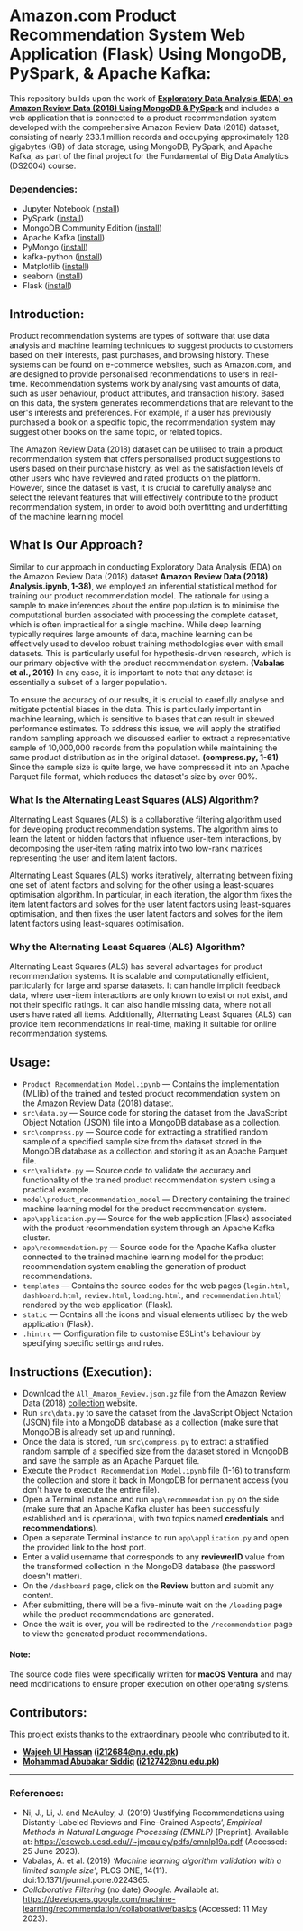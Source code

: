 # Amazon.com Product Recommendation System Web Application (Flask) Using MongoDB, PySpark, & Apache Kafka:

This repository builds upon the work of [**Exploratory Data Analysis (EDA) on Amazon Review Data (2018) Using MongoDB & PySpark**](https://github.com/huzaifakhan04/exploratory-data-analysis-on-amazon-review-data-using-mongodb-and-pyspark) and includes a web application that is connected to a product recommendation system developed with the comprehensive Amazon Review Data (2018) dataset, consisting of nearly 233.1 million records and occupying approximately 128 gigabytes (GB) of data storage, using MongoDB, PySpark, and Apache Kafka, as part of the final project for the Fundamental of Big Data Analytics (DS2004) course.

### Dependencies:

* Jupyter Notebook ([install](https://docs.jupyter.org/en/latest/install.html))
* PySpark ([install](https://spark.apache.org/docs/latest/api/python/getting_started/install.html))
* MongoDB Community Edition ([install](https://www.mongodb.com/docs/manual/administration/install-community/))
* Apache Kafka ([install](https://kafka.apache.org/downloads))
* PyMongo ([install](https://pymongo.readthedocs.io/en/stable/installation.html))
* kafka-python ([install](https://kafka-python.readthedocs.io/en/master/install.html))
* Matplotlib ([install](https://matplotlib.org/stable/users/installing/index.html))
* seaborn ([install](https://seaborn.pydata.org/installing.html))
* Flask ([install](https://flask.palletsprojects.com/en/2.3.x/installation/))

## Introduction:

Product recommendation systems are types of software that use data analysis and machine learning techniques to suggest products to customers based on their interests, past purchases, and browsing history. These systems can be found on e-commerce websites, such as Amazon.com, and are designed to provide personalised recommendations to users in real-time. Recommendation systems work by analysing vast amounts of data, such as user behaviour, product attributes, and transaction history. Based on this data, the system generates recommendations that are relevant to the user's interests and preferences. For example, if a user has previously purchased a book on a specific topic, the recommendation system may suggest other books on the same topic, or related topics.

The Amazon Review Data (2018) dataset can be utilised to train a product recommendation system that offers personalised product suggestions to users based on their purchase history, as well as the satisfaction levels of other users who have reviewed and rated products on the platform. However, since the dataset is vast, it is crucial to carefully analyse and select the relevant features that will effectively contribute to the product recommendation system, in order to avoid both overfitting and underfitting of the machine learning model.

## What Is Our Approach?

Similar to our approach in conducting Exploratory Data Analysis (EDA) on the Amazon Review Data (2018) dataset **Amazon Review Data (2018) Analysis.ipynb, 1-38)**, we employed an inferential statistical method for training our product recommendation model. The rationale for using a sample to make inferences about the entire population is to minimise the computational burden associated with processing the complete dataset, which is often impractical for a single machine. While deep learning typically requires large amounts of data, machine learning can be effectively used to develop robust training methodologies even with small datasets. This is particularly useful for hypothesis-driven research, which is our primary objective with the product recommendation system. **(Vabalas et al., 2019)** In any case, it is important to note that any dataset is essentially a subset of a larger population.

To ensure the accuracy of our results, it is crucial to carefully analyse and mitigate potential biases in the data. This is particularly important in machine learning, which is sensitive to biases that can result in skewed performance estimates. To address this issue, we will apply the stratified random sampling approach we discussed earlier to extract a representative sample of 10,000,000 records from the population while maintaining the same product distribution as in the original dataset. **(compress.py, 1-61)** Since the sample size is quite large, we have compressed it into an Apache Parquet file format, which reduces the dataset's size by over 90%.

### What Is the Alternating Least Squares (ALS) Algorithm?

Alternating Least Squares (ALS) is a collaborative filtering algorithm used for developing product recommendation systems. The algorithm aims to learn the latent or hidden factors that influence user-item interactions, by decomposing the user-item rating matrix into two low-rank matrices representing the user and item latent factors.

Alternating Least Squares (ALS) works iteratively, alternating between fixing one set of latent factors and solving for the other using a least-squares optimisation algorithm. In particular, in each iteration, the algorithm fixes the item latent factors and solves for the user latent factors using least-squares optimisation, and then fixes the user latent factors and solves for the item latent factors using least-squares optimisation.

### Why the Alternating Least Squares (ALS) Algorithm?

Alternating Least Squares (ALS) has several advantages for product recommendation systems. It is scalable and computationally efficient, particularly for large and sparse datasets. It can handle implicit feedback data, where user-item interactions are only known to exist or not exist, and not their specific ratings. It can also handle missing data, where not all users have rated all items. Additionally, Alternating Least Squares (ALS) can provide item recommendations in real-time, making it suitable for online recommendation systems.

## Usage:

* ``Product Recommendation Model.ipynb`` — Contains the implementation (MLlib) of the trained and tested product recommendation system on the Amazon Review Data (2018) dataset.
* ``src\data.py`` — Source code for storing the dataset from the JavaScript Object Notation (JSON) file into a MongoDB database as a collection.
* ``src\compress.py`` — Source code for extracting a stratified random sample of a specified sample size from the dataset stored in the MongoDB database as a collection and storing it as an Apache Parquet file.
* ``src\validate.py`` — Source code to validate the accuracy and functionality of the trained product recommendation system using a practical example.
* ``model\product_recommendation_model`` — Directory containing the trained machine learning model for the product recommendation system.
* ``app\application.py`` — Source for the web application (Flask) associated with the product recommendation system through an Apache Kafka cluster.
* ``app\recommendation.py`` — Source code for the Apache Kafka cluster connected to the trained machine learning model for the product recommendation system enabling the generation of product recommendations.
* ``templates`` — Contains the source codes for the web pages (``login.html``, ``dashboard.html``, ``review.html``, ``loading.html``, and ``recommendation.html``) rendered by the web application (Flask).
* ``static`` — Contains all the icons and visual elements utilised by the web application (Flask).
* ``.hintrc`` — Configuration file to customise ESLint's behaviour by specifying specific settings and rules.

## Instructions (Execution):

* Download the ``All_Amazon_Review.json.gz`` file from the Amazon Review Data (2018) [collection](https://nijianmo.github.io/amazon/index.html) website.
* Run ``src\data.py`` to save the dataset from the JavaScript Object Notation (JSON) file into a MongoDB database as a collection (make sure that MongoDB is already set up and running).
* Once the data is stored, run ``src\compress.py`` to extract a stratified random sample of a specified size from the dataset stored in MongoDB and save the sample as an Apache Parquet file.
* Execute the ``Product Recommendation Model.ipynb`` file (1-16) to transform the collection and store it back in MongoDB for permanent access (you don't have to execute the entire file).
* Open a Terminal instance and run ``app\recommendation.py`` on the side (make sure that an Apache Kafka cluster has been successfully established and is operational, with two topics named **credentials** and **recommendations**).
* Open a separate Terminal instance to run ``app\application.py`` and open the provided link to the host port.
* Enter a valid username that corresponds to any **reviewerID** value from the transformed collection in the MongoDB database (the password doesn't matter).
* On the ``/dashboard`` page, click on the **Review** button and submit any content.
* After submitting, there will be a five-minute wait on the ``/loading`` page while the product recommendations are generated.
* Once the wait is over, you will be redirected to the ``/recommendation`` page to view the generated product recommendations.

#### Note:

The source code files were specifically written for **macOS Ventura** and may need modifications to ensure proper execution on other operating systems.

## Contributors:

This project exists thanks to the extraordinary people who contributed to it.
* **[Wajeeh Ul Hassan](https://github.com/wajeehulhassanr) (i212684@nu.edu.pk)**
* **[Mohammad Abubakar Siddiq](https://github.com/bakar0208) (i212742@nu.edu.pk)**

---

### References:

* Ni, J., Li, J. and McAuley, J. (2019) ‘Justifying Recommendations using Distantly-Labeled Reviews and Fine-Grained Aspects’, *Empirical Methods in Natural Language Processing (EMNLP)* [Preprint]. Available at: https://cseweb.ucsd.edu//~jmcauley/pdfs/emnlp19a.pdf (Accessed: 25 June 2023).
* Vabalas, A. et al. (2019) *‘Machine learning algorithm validation with a limited sample size’*, PLOS ONE, 14(11). doi:10.1371/journal.pone.0224365.
* *Collaborative Filtering* (no date) *Google*. Available at: https://developers.google.com/machine-learning/recommendation/collaborative/basics (Accessed: 11 May 2023). 
